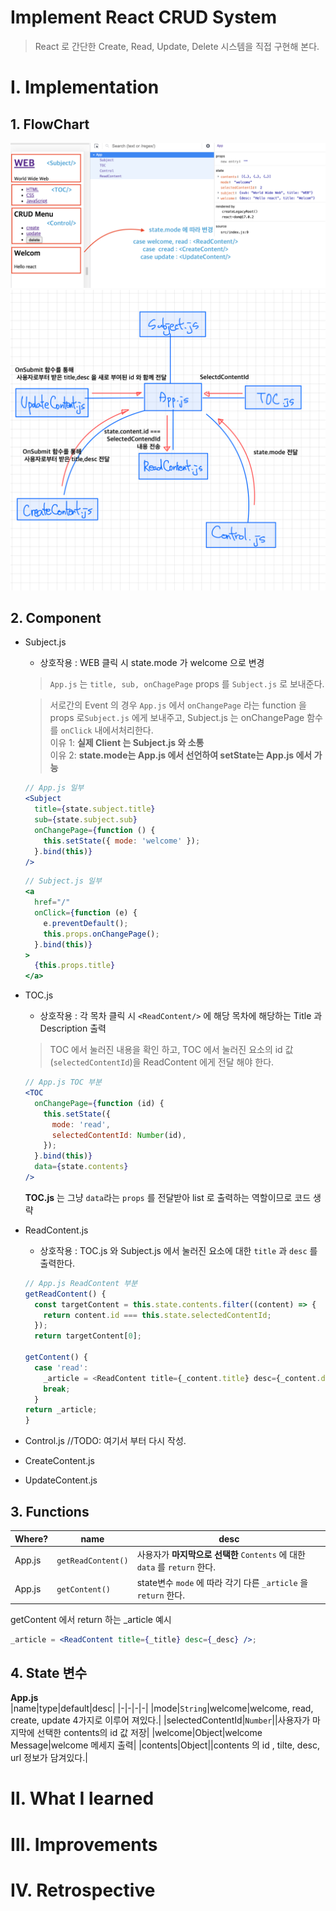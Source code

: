 # Implement React CRUD System

> React 로 간단한 Create, Read, Update, Delete 시스템을 직접 구현해 본다.

# Ⅰ. Implementation

## 1. FlowChart

<img src="./readmeImg/image1.png" alt="flowchart image1">
<img src="./readmeImg/flowchart.jpeg" alt="flowchart image2">

## 2. Component

- Subject.js

  - 상호작용 : WEB 클릭 시 state.mode 가 welcome 으로 변경

  > `App.js` 는 `title, sub, onChagePage` props 를 `Subject.js` 로 보내준다.

  > 서로간의 Event 의 경우 `App.js` 에서 `onChangePage` 라는 function 을 props 로`Subject.js` 에게 보내주고, Subject.js 는 onChangePage 함수를 `onClick` 내에서처리한다.  
  > 이유 1: **실제 Client 는 Subject.js 와 소통**  
  > 이유 2: **state.mode는 App.js 에서 선언하여 setState는 App.js 에서 가능**

  ```jsx
  // App.js 일부
  <Subject
    title={state.subject.title}
    sub={state.subject.sub}
    onChangePage={function () {
      this.setState({ mode: 'welcome' });
    }.bind(this)}
  />
  ```

  ```jsx
  // Subject.js 일부
  <a
    href="/"
    onClick={function (e) {
      e.preventDefault();
      this.props.onChangePage();
    }.bind(this)}
  >
    {this.props.title}
  </a>
  ```

- TOC.js

  - 상호작용 : 각 목차 클릭 시 `<ReadContent/>` 에 해당 목차에 해당하는 Title 과 Description 출력

  > TOC 에서 눌러진 내용을 확인 하고, TOC 에서 눌러진 요소의 id 값(`selectedContentId`)을 ReadContent 에게 전달 해야 한다.

  ```jsx
  // App.js TOC 부분
  <TOC
    onChangePage={function (id) {
      this.setState({
        mode: 'read',
        selectedContentId: Number(id),
      });
    }.bind(this)}
    data={state.contents}
  />
  ```

  **TOC.js** 는 그냥 `data`라는 `props` 를 전달받아 list 로 출력하는 역할이므로 코드 생략

- ReadContent.js

  - 상호작용 : TOC.js 와 Subject.js 에서 눌러진 요소에 대한 `title` 과 `desc` 를 출력한다.

  ```javascript
  // App.js ReadContent 부분
  getReadContent() {
    const targetContent = this.state.contents.filter((content) => {
      return content.id === this.state.selectedContentId;
    });
    return targetContent[0];

  getContent() {
    case 'read':
      _article = <ReadContent title={_content.title} desc={_content.desc} />;
      break;
    }
  return _article;
  }
  ```

- Control.js
  //TODO: 여기서 부터 다시 작성.
- CreateContent.js
- UpdateContent.js

## 3. Functions

| Where? | name               | desc                                                                       |
| ------ | ------------------ | -------------------------------------------------------------------------- |
| App.js | `getReadContent()` | 사용자가 **마지막으로 선택한** `Contents` 에 대한 `data` 를 `return` 한다. |
| App.js | `getContent()`     | state변수 `mode` 에 따라 각기 다른 `_article` 을 `return` 한다.            |

getContent 에서 return 하는 \_article 예시

```jsx
_article = <ReadContent title={_title} desc={_desc} />;
```

## 4. State 변수

**App.js**  
|name|type|default|desc|
|-|-|-|-|
|mode|`String`|welcome|welcome, read, create, update 4가지로 이루어 져있다.|
|selectedContentId|`Number`||사용자가 마지막에 선택한 contents의 id 값 저장|
|welcome|Object|welcome Message|welcome 메세지 출력|
|contents|Object||contents 의 id , tilte, desc, url 정보가 담겨있다.|

# Ⅱ. What I learned

# Ⅲ. Improvements

# Ⅳ. Retrospective

